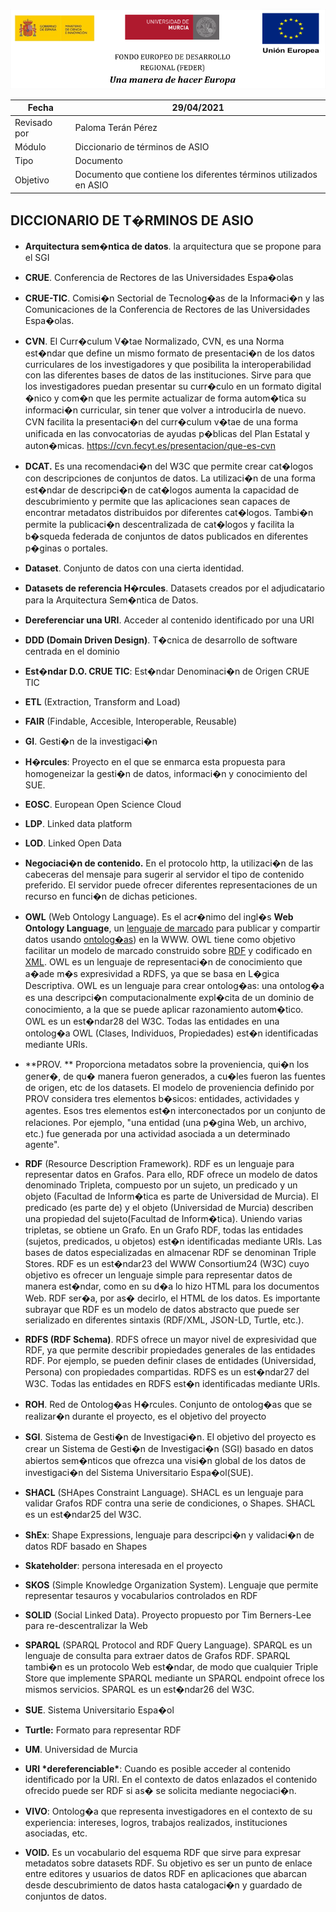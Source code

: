 ![](./images/logos_feder.png)



| Fecha        | 29/04/2021                                                   |
| ------------ | ------------------------------------------------------------ |
| Revisado por | Paloma Terán Pérez                                           |
| Módulo       | Diccionario de términos de ASIO                              |
| Tipo         | Documento                                                    |
| Objetivo     | Documento que contiene los diferentes términos utilizados en ASIO |





## DICCIONARIO DE T�RMINOS DE ASIO



* **Arquitectura sem�ntica de datos**. la arquitectura que se propone para el SGI

* **CRUE**. Conferencia de Rectores de las Universidades Espa�olas

* **CRUE-TIC**. Comisi�n Sectorial de Tecnolog�as de la Informaci�n y las Comunicaciones de la Conferencia de Rectores de las Universidades Espa�olas.

* **CVN**. El Curr�culum V�tae Normalizado, CVN, es una Norma est�ndar que define un mismo formato de presentaci�n de los datos curriculares de los investigadores y que posibilita la interoperabilidad con las diferentes bases de datos de las instituciones. Sirve para que los investigadores puedan presentar su curr�culo en un formato digital �nico y com�n que les permite actualizar de forma autom�tica su informaci�n curricular, sin tener que volver a introducirla de nuevo. CVN facilita la presentaci�n del curr�culum v�tae de una forma unificada en las convocatorias de ayudas p�blicas del Plan Estatal y auton�micas. https://cvn.fecyt.es/presentacion/que-es-cvn

* **DCAT.** Es una recomendaci�n del W3C que permite crear cat�logos con descripciones de conjuntos de datos. La utilizaci�n de una forma est�ndar de descripci�n de cat�logos aumenta la capacidad de descubrimiento y permite que las aplicaciones sean capaces de encontrar metadatos distribuidos por diferentes cat�logos. Tambi�n permite la publicaci�n descentralizada de cat�logos y facilita la b�squeda federada de conjuntos de datos publicados en diferentes p�ginas o portales.

* **Dataset**. Conjunto de datos con una cierta identidad. 

* **Datasets de referencia H�rcules**. Datasets creados por el adjudicatario para la Arquitectura Sem�ntica de Datos.

* **Dereferenciar una URI**. Acceder al contenido identificado por una URI

* **DDD (Domain Driven Design)**. T�cnica de desarrollo de software centrada en el dominio

* **Est�ndar D.O. CRUE TIC**: Est�ndar Denominaci�n de Origen CRUE TIC 

* **ETL** (Extraction, Transform and Load)

* **FAIR** (Findable, Accesible, Interoperable, Reusable) 

* **GI**. Gesti�n de la investigaci�n

* **H�rcules**: Proyecto en el que se enmarca esta propuesta para homogeneizar la gesti�n de datos, informaci�n y conocimiento del SUE.

* **EOSC**. European Open Science Cloud

* **LDP**. Linked data platform

* **LOD**. Linked Open Data

* **Negociaci�n de contenido.** En el protocolo http, la utilizaci�n de las cabeceras del mensaje para sugerir al servidor el tipo de contenido preferido. El servidor puede ofrecer diferentes representaciones de un recurso en funci�n de dichas peticiones.

* **OWL** (Web Ontology Language).  Es el acr�nimo del ingl�s **Web Ontology Language**, un [lenguaje de marcado](https://es.wikipedia.org/wiki/Lenguaje_de_marcado) para publicar y compartir datos usando [ontolog�as](https://es.wikipedia.org/wiki/Ontologia_(informatica))) en la WWW. OWL tiene como objetivo facilitar un modelo de marcado construido sobre [RDF](https://es.wikipedia.org/wiki/Marco_de_descripcion_de_recursos) y codificado en [XML](https://es.wikipedia.org/wiki/XML). OWL es un lenguaje de representaci�n de conocimiento que a�ade m�s expresividad a RDFS, ya que se basa en L�gica Descriptiva. OWL es un lenguaje para crear ontolog�as: una ontolog�a es una descripci�n computacionalmente expl�cita de un dominio de conocimiento, a la que se puede aplicar razonamiento autom�tico. OWL es un est�ndar28 del W3C. Todas las entidades en una ontolog�a OWL (Clases, Individuos, Propiedades) est�n identificadas mediante URIs.

* **PROV. ** Proporciona metadatos sobre la proveniencia,  qui�n los gener�, de qu� manera fueron generados, a cu�les fueron las fuentes de origen, etc de los datasets. El modelo de proveniencia definido por PROV considera tres elementos b�sicos: entidades, actividades y agentes. Esos tres elementos est�n interconectados por un conjunto de relaciones. Por ejemplo, "una entidad (una p�gina Web, un archivo, etc.) fue generada por una actividad asociada a un determinado agente".

* **RDF** (Resource Description Framework). RDF es un lenguaje para representar datos en Grafos.
  Para ello, RDF ofrece un modelo de datos denominado Tripleta, compuesto por un sujeto, un
  predicado y un objeto (Facultad de Inform�tica es parte de Universidad de Murcia). El
  predicado (es parte de) y el objeto (Universidad de Murcia) describen una propiedad del
  sujeto(Facultad de Inform�tica). Uniendo varias tripletas, se obtiene un Grafo. En un Grafo
  RDF, todas las entidades (sujetos, predicados, u objetos) est�n identificadas mediante URIs.
  Las bases de datos especializadas en almacenar RDF se denominan Triple Stores. RDF es un
  est�ndar23 del WWW Consortium24 (W3C) cuyo objetivo es ofrecer un lenguaje simple para
  representar datos de manera est�ndar, como en su d�a lo hizo HTML para los documentos
  Web. RDF ser�a, por as� decirlo, el HTML de los datos. Es importante subrayar que RDF es
  un modelo de datos abstracto que puede ser serializado en diferentes sintaxis (RDF/XML,
  JSON-LD, Turtle, etc.).

* **RDFS (RDF Schema)**. RDFS ofrece un mayor nivel de expresividad que RDF, ya que permite
  describir propiedades generales de las entidades RDF. Por ejemplo, se pueden definir clases de
  entidades (Universidad, Persona) con propiedades compartidas. RDFS es un est�ndar27 del W3C. Todas las entidades en RDFS est�n identificadas mediante URIs.

* **ROH**. Red de Ontolog�as H�rcules. Conjunto de ontolog�as que se realizar�n durante el proyecto, es el objetivo del proyecto

* **SGI**. Sistema de Gesti�n de Investigaci�n. El objetivo del proyecto es crear un Sistema de Gesti�n de Investigaci�n (SGI) basado en datos abiertos sem�nticos que ofrezca una visi�n global de los datos de investigaci�n del Sistema Universitario Espa�ol(SUE).

* **SHACL** (SHApes Constraint Language). SHACL es un lenguaje para validar Grafos RDF contra una
  serie de condiciones, o Shapes. SHACL es un est�ndar25 del W3C.

* **ShEx**: Shape Expressions, lenguaje para descripci�n y validaci�n de datos RDF basado en Shapes

* **Skateholder**: persona interesada en el proyecto

* **SKOS** (Simple Knowledge Organization System). Lenguaje que permite representar tesauros y vocabularios controlados en RDF

* **SOLID** (Social Linked Data). Proyecto propuesto por Tim Berners-Lee para re-descentralizar la Web

* **SPARQL** (SPARQL Protocol and RDF Query Language). SPARQL es un lenguaje de consulta para
  extraer datos de Grafos RDF. SPARQL tambi�n es un protocolo Web est�ndar, de modo que
  cualquier Triple Store que implemente SPARQL mediante un SPARQL endpoint ofrece los
  mismos servicios. SPARQL es un est�ndar26 del W3C.

* **SUE**. Sistema Universitario Espa�ol

* **Turtle:** Formato para representar RDF

* **UM**. Universidad de Murcia

* **URI \*dereferenciable\***: Cuando es posible acceder al contenido identificado por la URI. En el contexto de datos enlazados el contenido ofrecido puede ser RDF si as� se solicita mediante negociaci�n.

* **VIVO**: Ontolog�a que representa investigadores en el contexto de su experiencia: intereses, logros, trabajos realizados, instituciones asociadas, etc. 

* **VOID.** Es un vocabulario del esquema RDF que sirve para expresar metadatos sobre datasets RDF. Su objetivo es ser un punto de enlace entre editores y usuarios de datos RDF en aplicaciones que abarcan desde descubrimiento de datos hasta catalogaci�n y guardado de conjuntos de datos.

  



